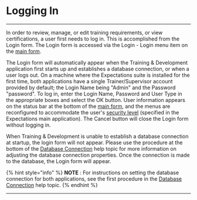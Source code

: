 # Logging In

***

In order to review, manage, or edit training requirements, or view certifications, a user first needs to log in.  This is accomplished from the Login form.  The Login form is accessed via the Login - Login menu item on the [main form](tdmain.md).

The Login form will automatically appear when the Training & Development application first starts up and establishes a database connection, or when a user logs out.  On a machine where the Expectations suite is installed for the first time, both applications have a single Trainer/Supervisor account provided by default; the Login Name being "Admin" and the Password "password".  To log in, enter the Login Name, Password and User Type in the appropriate boxes and select the OK button.  User information appears on the status bar at the bottom of the [main form](tdmain.md), and the menus are reconfigured to accommodate the user's [security level](7gj4.md) (specified in the Expectations main application).  The Cancel button will close the Login form without logging in.

When Training & Development is unable to establish a database connection at startup, the login form will not appear.  Please use the procedure at the bottom of the [Database Connection](tddbconn.md) help topic for more information on adjusting the database connection properties.  Once the connection is made to the database, the Login form will appear.

{% hint style="info" %}
**NOTE** : For instructions on setting the database connection for both applications, see the first procedure in the [Database Connection](tddbconn.md) help topic.
{% endhint %}

***
